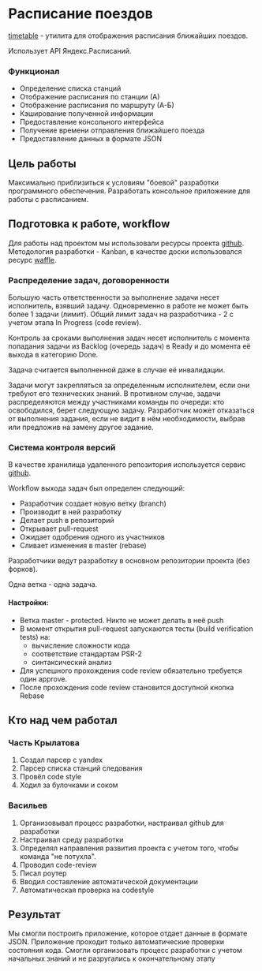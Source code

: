 # Расписание поездов

[timetable](https://github.com/sibsutis-zp51-coolteam/timetable) - утилита для отображения расписания ближайших поездов.

Использует API Яндекс.Расписаний.

### Функционал

* Определение списка станций
* Отображение расписания по станции (А)
* Отображение расписания по маршруту (А-Б)
* Кэширование полученной информации
* Предоставление консольного интерфейса
* Получение времени отправления ближайшего поезда
* Предоставление данных в формате JSON

## Цель работы

Максимально приблизиться к условиям "боевой" разработки программного обеспечения. Разработать консольное приложение для работы с расписанием.

## Подготовка к работе, workflow

Для работы над проектом мы использовали ресурсы проекта [github](https://github.com/).
Методология разработки - Kanban, в качестве доски использовался ресурс [waffle](https://waffle.io/sibsutis-zp51-coolteam/timetable).

### Распределение задач, договоренности

Большую часть ответственности за выполнение задачи несет исполнитель, взявший задачу.
Одновременно в работе не может быть более 1 задачи (лимит).
Общий лимит задач на разработчика - 2 с учетом этапа In Progress (code review).

Контроль за сроками выполнения задач несет исполнитель с момента попадания задачи из Backlog (очередь задач)
в Ready и до момента её выхода в категорию Done.

Задача считается выполненной даже в случае её инвалидации.

Задачи могут закрепляться за определенным исполнителем, если они требуют его технических знаний.
В противном случае, задачи распределяются между участниками команды по очереди:
кто освободился, берет следующую задачу.
Разработчик может отказаться от выполнения задания, если не видит в нём необходимости, выбрав или предложив на замену
другое задание.

### Система контроля версий

В качестве хранилища удаленного репозитория используется сервис [github](https://github.com/).

Workflow выхода задач был определен следующий:
* Разработчик создает новую ветку (branch)
* Производит в ней разработку
* Делает push в репозиторий
* Открывает pull-request
* Ожидает одобрения одного из участников
* Сливает изменения в master (rebase)

Разработчики ведут разработку в основном репозитории проекта (без форков).

Одна ветка - одна задача.

#### Настройки:

* Ветка master - protected. Никто не может делать в неё push
* В момент открытия pull-request запускаются тесты (build verification tests) на:
    * вычисление сложности кода
    * соответствие стандартам PSR-2
    * синтаксический анализ
* Для успешного прохождения code review обязательно требуется один approve.
* После прохождения code review становится доступной кнопка Rebase

## Кто над чем работал

### Часть Крылатова

1) Создал парсер с yandex
2) Парсер списка станций следования
3) Провёл code style
4) Ходил за булочками и соком

### Васильев
1. Организовывал процесс разработки, настраивал github для разработки
2. Настраивал среду разработки
3. Определял направления развития проекта с учетом того, чтобы команда "не потухла".
4. Проводил code-review
5. Писал роутер
6. Вводил составление автоматической документации
7. Автоматическая проверка на codestyle


## Результат
Мы смогли построить приложение, которое отдает данные в формате JSON. Приложение проходит только автоматические проверки состояния кода. 
Смогли организовать процесс разработки с учетом начальных знаний и не разругались к окончательному этапу
